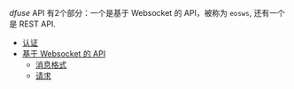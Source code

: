 _dfuse_ API 有2个部分：一个是基于 Websocket 的 API，被称为 `eosws`,
还有一个是 REST API.

* [认证](#authentication)
* [基于 Websocket 的 API](#websockets-based-api)
    * [消息格式](#messages-format)
    * [请求](#ws-requests)
